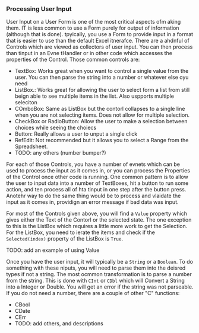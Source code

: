 ### Processing User Input

User Input on a User Form is one of the most critical aspects ofm aking them. IT is less common to use a Form purely for output of information (although that is done). tpyically, you use a Form to provide input in a format that is easier to use than the default Excel itnerafce. There are a ahdnful of Controls which are viewed as collectors of user input. You can then process than tinput in an Evne tHandler or in other code which accesses the properties of the Control. Those common controls are:

- TextBox: Works great when you want to control a single value from the user. You can then parse the string into a number or whatever else oyu need
- ListBox.: Works great for allowing the user to select form a list from still beign able to see multiple items in the list. Also uspports multiple seleciton
- COmboBox: Same as ListBox but the contorl collapses to a single line when you are not selecting items. Does not allow for multiple selection.
- CheckBox or RadioButton: Allow the user to make a selection between choices while seeing the choiecs
- Button: Really allows a user to unput a single click
- RefEdit: Not recommended but it allows you to select a Range from the Spreadsheet.
- TODO: any others (number bumper?)

For each of those Controls, you have a number of evnets which can be used to process the input as it comes in, or you can process the Properties of the Control once other code is running. One common pattern is to allow the user to input data into a number of TextBoxes, hit a button to run some action, and ten process all of hta tinput in one step after the button press. Anotehr way to do the same thing would be to process and vlaidate the input as it comes in, providign an error message if bad data was input.

For most of the Controls given above, you will find a `Value` property which gives either the Text of the Contorl or the selected state. The one exception to this is the ListBox which requires a little more work to get the Selection. For the ListBox, you need to ierate the items and check if the `Selected(index)` property of the ListBox is `True`.

TODO: add an example of using Value

Once you have the user input, it will typically be a `String` or a `Boolean`. To do something with these niputs, you will need to parse them into the deisred types if not a string. The most ocmmon transformation is to parse a number from the string. This is done with `CInt` or `CDbl` which will *C*onvert a String into a Integer or Double. You will get an error if the string was not parseable. If you do not need a number, there are a couple of other "C" functions:

- CBool
- CDate
- CErr
- TODO: add others, and descriptions
